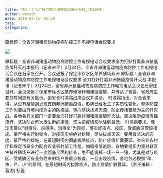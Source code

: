 ```yaml
---
title: 河北：全力打好打赢非洲猪瘟疫情歼灭战_河北频道
author: wetech
date: 2019-02-25- 06:50
tags: 
categories: 
---
```

原标题：全省非洲猪瘟动物疫病防控工作电视电话会议要求
<!-- more -->
                
<img align="center" border="0" src="http://p2.ifengimg.com/a/2016/0810/204c433878d5cf9size1_w16_h16.png" />
                
            
原标题：全省非洲猪瘟动物疫病防控工作电视电话会议要求全力打好打赢非洲猪瘟疫情歼灭战本报讯（记者宋平）2月24日，全省非洲猪瘟动物疫病防控工作电视电话会议在石家庄召开。会议通报了保定市徐水区某养殖场非洲
原标题：全省非洲猪瘟动物疫病防控工作电视电话会议要求
全力打好打赢非洲猪瘟疫情歼灭战
本报讯（记者宋平）2月24日，全省非洲猪瘟动物疫病防控工作电视电话会议在石家庄召开。会议通报了保定市徐水区某养殖场非洲猪瘟疫情，并传达了省委、省政府主要领导同志有关批示。副省长时清霜出席会议并讲话。
时清霜指出，对全省来讲，从没有疫情到发现首例非洲猪瘟疫情，形势已经发生了实质性变化，整体防控工作也要由外堵内控为主的防控战，转向尽快拔点灭源、防止传播蔓延为主的歼灭战。各地各有关部门一定要全力打好打赢非洲猪瘟疫情歼灭战，坚决阻断疫情传播流行，坚决防止再次发生新的疫情，坚决把疫情影响降到最低。
时清霜要求，保定市要以“封得住、杀得净、消得全”为目标，落实好疫点、疫区、受威胁区管控措施。要严格执行封锁令，对疫区实施绝对封锁，尽快拔点灭源。要用最坚决的态度、最严格的措施，在最短时间内彻底拔除疫点，防止疫情扩散蔓延。省农业农村厅和保定市要全力配合农业农村部工作组，加强疫情追踪。各地要组织力量对辖区生猪养殖场户进行一次彻底全面的排查，绝不能漏掉一场一户一猪，尤其是对与疫区、受威胁区有业务往来的场户要重点核查。一旦出现疫情，各地务必按照“早、快、严、小”的原则，在最短时间内拔除疫点，防止疫情扩散蔓延。
[责任编辑：葛湘]
标签：
 
 
 
             
